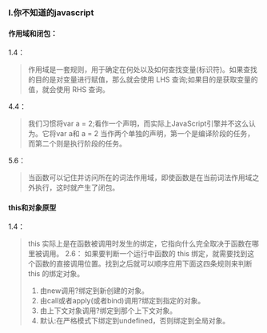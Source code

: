 ### I.你不知道的javascript

#### 作用域和闭包：
1.4：
> 作用域是一套规则，用于确定在何处以及如何查找变量(标识符)。如果查找的目的是对变量进行赋值，那么就会使用 LHS 查询;如果目的是获取变量的值，就会使用 RHS 查询。

4.4：
> 我们习惯将var a = 2;看作一个声明，而实际上JavaScript引擎并不这么认为。它将var a和 a = 2 当作两个单独的声明，第一个是编译阶段的任务，而第二个则是执行阶段的任务。

5.6：
> 当函数可以记住并访问所在的词法作用域，即使函数是在当前词法作用域之外执行，这时就产生了闭包。

#### this和对象原型
1.4：
> this 实际上是在函数被调用时发生的绑定，它指向什么完全取决于函数在哪里被调用。
2.6：
> 如果要判断一个运行中函数的 this 绑定，就需要找到这个函数的直接调用位置。找到之后就可以顺序应用下面这四条规则来判断 this 的绑定对象。
> 1. 由new调用?绑定到新创建的对象。
> 2. 由call或者apply(或者bind)调用?绑定到指定的对象。
> 3. 由上下文对象调用?绑定到那个上下文对象。
> 4. 默认:在严格模式下绑定到undefined，否则绑定到全局对象。